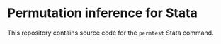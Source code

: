 # Permutation inference for Stata

This repository contains source code for the `permtest` Stata command.
